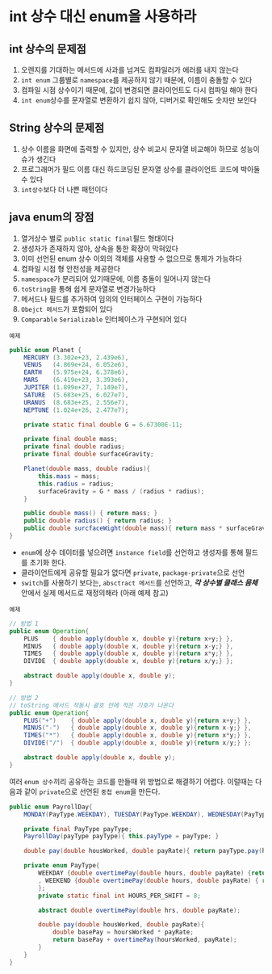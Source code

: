 # int 상수 대신 enum을 사용하라

## int 상수의 문제점
1. 오렌지를 기대하는 메서드에 사과를 넘겨도 컴파일러가 에러를 내지 않는다
2. `int enum` 그룹별로 `namespace`를 제공하지 않기 때문에, 이름이 충돌할 수 있다
3. 컴파일 시점 상수이기 때문에, 값이 변경되면 클라이언트도 다시 컴파일 해야 한다
4. `int enum`상수를 문자열로 변환하기 쉽지 않아, 디버거로 확인해도 숫자만 보인다


## String 상수의 문제점
1. 상수 이름을 화면에 출력할 수 있지만, 상수 비교시 문자열 비교해야 하므로 성능이슈가 생긴다
2. 프로그래머가 필드 이름 대신 하드코딩된 문자열 상수를 클라이언트 코드에 박아둘 수 있다
3. `int상수`보다 더 나쁜 패턴이다


## java enum의 장점
1. 열거상수 별로 `public static final`필드 형태이다
2. 생성자가 존재하지 않아, 상속을 통한 확장이 막혀있다
3. 이미 선언된 enum 상수 이외의 객체를 사용할 수 없으므로 통제가 가능하다
4. 컴파일 시점 형 안전성을 제공한다
5. `namespace`가 분리되어 있기때문에, 이름 충돌이 일어나지 않는다
6. `toString`을 통해 쉽게 문자열로 변경가능하다
7. 메서드나 필드를 추가하여 임의의 인터페이스 구현이 가능하다
8. `Obejct 메서드`가 포함되어 있다
9. `Comparable` `Serializable` 인터페이스가 구현되어 있다

`예제`

```java
public enum Planet {
    MERCURY (3.302e+23, 2.439e6),
    VENUS   (4.869e+24, 6.052e6),
    EARTH   (5.975e+24, 6.378e6),
    MARS    (6.419e+23, 3.393e6),
    JUPITER (1.899e+27, 7.149e7),
    SATURE  (5.683e+25, 6.027e7),
    URANUS  (8.683e+25, 2.556e7),
    NEPTUNE (1.024e+26, 2.477e7);

    private static final double G = 6.67300E-11;

    private final double mass;
    private final double radius;
    private final double surfaceGravity;

    Planet(double mass, double radius){
        this.mass = mass;
        this.radius = radius;
        surfaceGravity = G * mass / (radius * radius);
    }

    public double mass() { return mass; }
    public double radius() { return radius; }
    public double surcfaceWight(double mass){ return mass * surfaceGravity; }
}
```

- `enum`에 상수 데이터를 넣으려면 `instance field`를 선언하고 생성자를 통해 필드를 초기화 한다.
- 클라이언트에게 공유할 필요가 없다면 `private`, `package-private`으로 선언
- `switch`를 사용하기 보다는, `absctract 메서드`를 선언하고, ***각 상수별 클래스 몸체*** 안에서 실제 메서드로 재정의해라 (아래 예제 참고)

`예제`
```java
// 방법 1
public enum Operation{
    PLUS    { double apply(double x, double y){return x+y;} },
    MINUS   { double apply(double x, double y){return x-y;} },
    TIMES   { double apply(double x, double y){return x*y;} },
    DIVIDE  { double apply(double x, double y){return x/y;} };

    abstract double apply(double x, double y);
}

// 방법 2
// toString 메서드 작동시 괄호 안에 적은 기호가 나온다
public enum Operation{
    PLUS("+")    { double apply(double x, double y){return x+y;} },
    MINUS("-")   { double apply(double x, double y){return x-y;} },
    TIMES("*")   { double apply(double x, double y){return x*y;} },
    DIVIDE("/")  { double apply(double x, double y){return x/y;} };

    abstract double apply(double x, double y);
}
```

여러 `enum 상수`끼리 공유하는 코드를 만들때 위 방법으로 해결하기 어렵다. 이럴때는 다음과 같이 `private`으로 선언된 `중첩 enum`을 만든다.

```java
public enum PayrollDay{
    MONDAY(PayType.WEEKDAY), TUESDAY(PayType.WEEKDAY), WEDNESDAY(PayType.WEEKDAY), THURSDAY(PayType.WEEKDAY), FRIDAY(PayType.WEEKDAY), SATURDAY(PayType.WEEKEND), SUNDAY(PayType.WEEKEND);

    private final PayType payType;
    PayrollDay(payType payType){ this.payType = payType; }

    double pay(double housWorked, double payRate){ return payType.pay(housWorked, payRate); }

    private enum PayType{
        WEEKDAY {double overtimePay(double hours, double payRate) {return hours <= HOURS_PER_SHIFT ? 0 : (hours - HOURS_PER_SHIFT)  * payRate / 2; }}
        , WEEKEND {double overtimePay(double hours, double payRate) { return hours * payRate / 2; }
        };
        private static final int HOURS_PER_SHIFT = 8;

        abstract double overtimePay(double hrs, double payRate);

        double pay(double housWorked, double payRate){
            double basePay = hoursWorked * payRate;
            return basePay + overtimePay(hoursWorked, payRate);
        }
    }
}
```

